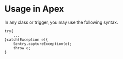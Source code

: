 # Usage in Apex

In any class or trigger, you may use the following syntax.

```Apex
try{
    ...
}catch(Exception e){
    Sentry.captureException(e);
    throw e;
}
```
